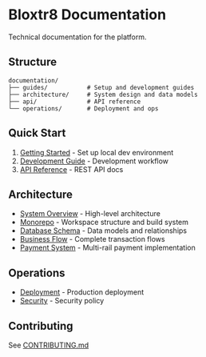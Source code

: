 # Bloxtr8 Documentation

Technical documentation for the platform.

## Structure

```
documentation/
├── guides/           # Setup and development guides
├── architecture/     # System design and data models
├── api/              # API reference
└── operations/       # Deployment and ops
```

## Quick Start

1. [Getting Started](guides/getting-started.md) - Set up local dev environment
2. [Development Guide](guides/development.md) - Development workflow
3. [API Reference](api/README.md) - REST API docs

## Architecture

- [System Overview](architecture/system-overview.md) - High-level architecture
- [Monorepo](architecture/monorepo.md) - Workspace structure and build system
- [Database Schema](architecture/database-schema.md) - Data models and relationships
- [Business Flow](architecture/business-flow.md) - Complete transaction flows
- [Payment System](architecture/payment-system.md) - Multi-rail payment implementation

## Operations

- [Deployment](operations/deployment.md) - Production deployment
- [Security](../SECURITY.md) - Security policy

## Contributing

See [CONTRIBUTING.md](../CONTRIBUTING.md)
